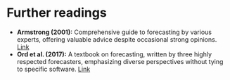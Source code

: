 # Further readings
- **Armstrong (2001):** Comprehensive guide to forecasting by various experts, offering valuable advice despite occasional strong opinions. [Link](https://www.amazon.nl/dp/0792379306?geniuslink=true)
- **Ord et al. (2017):** A textbook on forecasting, written by three highly respected forecasters, emphasizing diverse perspectives without tying to specific software. [Link](https://www.amazon.nl/dp/0999064916?geniuslink=true)
